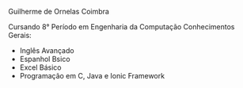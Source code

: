Guilherme de Ornelas Coimbra

Cursando 8° Período em Engenharia da Computação
Conhecimentos Gerais:
- Inglês Avançado
- Espanhol Bsico
- Excel Básico
- Programação em C, Java e Ionic Framework

